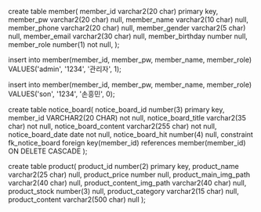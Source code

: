 create table member(
    member_id varchar2(20 char) primary key,
    member_pw varchar2(20 char) null,
    member_name varchar2(10 char) null,
    member_phone varchar2(20 char) null,
    member_gender varchar2(5 char) null,
    member_email varchar2(30 char) null,
    member_birthday number null,
    member_role number(1) not null,
);

insert into member(member_id, member_pw, member_name, member_role) VALUES('admin', '1234', '관리자', 1);

insert into member(member_id, member_pw, member_name, member_role) VALUES('son', '1234', '손흥민', 0);

create table notice_board(
    notice_board_id number(3) primary key,
    member_id VARCHAR2(20 CHAR) not null,
    notice_board_title varchar2(35 char) not null,
    notice_board_content varchar2(255 char) not null,
    notice_board_date date not null,
    notice_board_hit number(4) null,
    constraint fk_notice_board foreign key(member_id)
    references member(member_id) ON DELETE CASCADE 
);

create table product(
    product_id number(2) primary key,
    product_name varchar2(25 char) null,
    product_price number null,
    product_main_img_path varchar2(40 char) null,
    product_content_img_path varchar2(40 char) null,
    product_stock number(3) null,
    product_category varchar2(15 char) null,
    product_content varchar2(500 char) null
);

